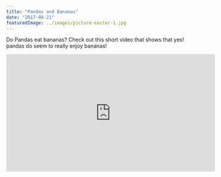 ```yaml
---
title: "Pandas and Bananas"
date: "2017-08-21"
featuredImage: ../images/picture-easter-1.jpg
---
```


Do Pandas eat bananas? Check out this short video that shows that yes! pandas do
seem to really enjoy bananas!

<iframe width="560" height="315" src="https://www.youtube.com/embed/4SZl1r2O_bY" frameborder="0" allowfullscreen></iframe>